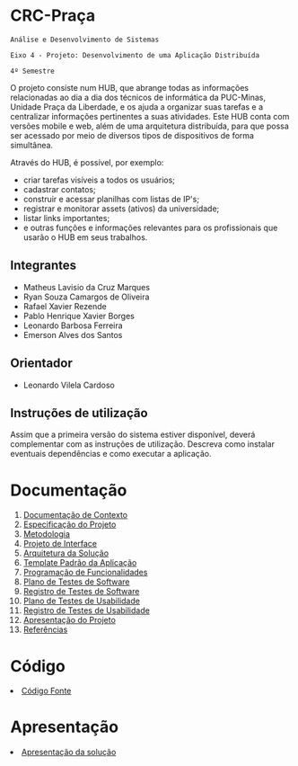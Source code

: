 # CRC-Praça

`Análise e Desenvolvimento de Sistemas`

`Eixo 4 - Projeto: Desenvolvimento de uma Aplicação Distribuída`

`4º Semestre`

O projeto consiste num HUB, que abrange todas as informações relacionadas ao dia a dia dos técnicos de informática da PUC-Minas, Unidade Praça da Liberdade, e os ajuda a organizar suas tarefas e a centralizar informações pertinentes a suas atividades. Este HUB conta com versões mobile e web, além de uma arquitetura distribuída, para que possa ser acessado por meio de diversos tipos de dispositivos de forma simultânea.

Através do HUB, é possível, por exemplo:
  - criar tarefas visíveis a todos os usuários;
  - cadastrar contatos;
  - construir e acessar planilhas com listas de IP's;
  - registrar e monitorar assets (ativos) da universidade;
  - listar links importantes; 
  - e outras funções e informações relevantes para os profissionais que usarão o HUB em seus trabalhos.

## Integrantes

* Matheus Lavisio da Cruz Marques
* Ryan Souza Camargos de Oliveira
* Rafael Xavier Rezende 
* Pablo Henrique Xavier Borges
* Leonardo Barbosa Ferreira
* Emerson Alves dos Santos

## Orientador

* Leonardo Vilela Cardoso

## Instruções de utilização

Assim que a primeira versão do sistema estiver disponível, deverá complementar com as instruções de utilização. Descreva como instalar eventuais dependências e como executar a aplicação.

# Documentação

<ol>
<li><a href="docs/01-Documentação de Contexto.md"> Documentação de Contexto</a></li>
<li><a href="docs/02-Especificação do Projeto.md"> Especificação do Projeto</a></li>
<li><a href="docs/03-Metodologia.md"> Metodologia</a></li>
<li><a href="docs/04-Projeto de Interface.md"> Projeto de Interface</a></li>
<li><a href="docs/05-Arquitetura da Solução.md"> Arquitetura da Solução</a></li>
<li><a href="docs/06-Template Padrão da Aplicação.md"> Template Padrão da Aplicação</a></li>
<li><a href="docs/07-Programação de Funcionalidades.md"> Programação de Funcionalidades</a></li>
<li><a href="docs/08-Plano de Testes de Software.md"> Plano de Testes de Software</a></li>
<li><a href="docs/09-Registro de Testes de Software.md"> Registro de Testes de Software</a></li>
<li><a href="docs/10-Plano de Testes de Usabilidade.md"> Plano de Testes de Usabilidade</a></li>
<li><a href="docs/11-Registro de Testes de Usabilidade.md"> Registro de Testes de Usabilidade</a></li>
<li><a href="docs/12-Apresentação do Projeto.md"> Apresentação do Projeto</a></li>
<li><a href="docs/13-Referências.md"> Referências</a></li>
</ol>

# Código

<li><a href="src/README.md"> Código Fonte</a></li>

# Apresentação

<li><a href="presentation/README.md"> Apresentação da solução</a></li>
